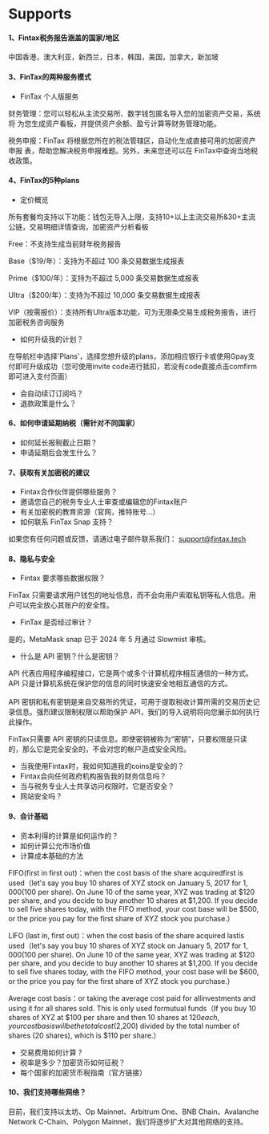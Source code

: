 # Supports

#### 1、Fintax税务报告涵盖的国家/地区

中国香港，澳大利亚，新西兰，日本，韩国，美国，加拿大，新加坡





#### 3、FinTax的两种服务模式

* &#x20;FinTax 个人版服务&#x20;

财务管理：您可以轻松从主流交易所、数字钱包匿名导入您的加密资产交易，系统将 为您生成资产看板，并提供资产余额、盈亏计算等财务管理功能。

税务申报：FinTax 将根据您所在的税法管辖区，自动化生成直接可用的加密资产申报 表，帮助您解决税务申报难题。另外，未来您还可以在 FinTax中查询当地税收政策。



#### 4、FinTax的5种plans

* 定价概览

所有套餐均支持以下功能：钱包无导入上限，支持10+以上主流交易所&30+主流公链，交易明细详情查询，加密资产分析看板

Free：不支持生成当前财年税务报告

Base（$19/年）：支持为不超过 100 条交易数据生成报表

Prime（$100/年）：支持为不超过 5,000 条交易数据生成报表

UItra（$200/年）：支持为不超过 10,000 条交易数据生成报表

VIP（按需报价）：支持所有Ultra版本功能，可为无限条交易生成税务报告，进行加密税务咨询服务



* 如何升级我的计划？

在导航栏中选择'Plans'，选择您想升级的plans，添加相应银行卡或使用Gpay支付即可升级成功（您可使用invite code进行抵扣，若没有code直接点击comfirm即可进入支付页面）

* 会自动续订订阅吗？
* 退款政策是什么？



####



#### 6、如何申请延期纳税（需针对不同国家）

* 如何延长报税截止日期？
* 申请延期后会发生什么？



#### 7、获取有关加密税的建议

* Fintax合作伙伴提供哪些服务？
* 邀请您自己的税务专业人士审查或编辑您的Fintax账户
* 有关加密税的教育资源（官网，推特账号...）
* 如何联系 FinTax Snap 支持？&#x20;

如果您有任何问题或反馈，请通过电子邮件联系我们： support@fintax.tech



#### 8、隐私与安全

* Fintax 要求哪些数据权限？

&#x20;FinTax 只需要请求用户钱包的地址信息，而不会向用户索取私钥等私人信息。用户可以完全放心其账户的安全性。

* FinTax 是否经过审计？&#x20;

是的，MetaMask snap 已于 2024 年 5 月通过 Slowmist 审核。

* 什么是 API 密钥？什么是密钥？

API 代表应用程序编程接口，它是两个或多个计算机程序相互通信的一种方式。API 只是计算机系统在保护您的信息的同时快速安全地相互通信的方式。\
\
API 密钥和私有密钥是来自交易所的凭证，可用于提取税收计算所需的交易历史记录信息。强烈建议限制权限以帮助保护 API，我们的导入说明将向您展示如何执行此操作。

FinTax只需要 API 密钥的只读信息。即使密钥被称为“密钥”，只要权限是只读的，那么它是完全安全的，不会对您的帐户造成安全风险。

* 当我使用Fintax时，我如何知道我的coins是安全的？
* Fintax会向任何政府机构报告我的财务信息吗？
* 当与税务专业人士共享访问权限时，它是否安全？
* 网站安全吗？



#### 9、会计基础

* 资本利得的计算是如何运作的？
* 如何计算公允市场价值
* 计算成本基础的方法

FIFO(first in first out)：when the cost basis of the share acquiredfirst is used（let's say you buy 10 shares of XYZ stock on January 5, 2017 for $1,000 ($100 per share). On June 10 of the same year, XYZ was trading at $120 per share, and you decide to buy another 10 shares at $1,200. If you decide to sell five shares today, with the FIFO method, your cost base will be $500, or the price you pay for the first share of XYZ stock you purchase.）

LlFO (last in, first out)：when the cost basis of the share acquired lastis used（let's say you buy 10 shares of XYZ stock on January 5, 2017 for $1,000 ($100 per share). On June 10 of the same year, XYZ was trading at $120 per share, and you decide to buy another 10 shares at $1,200. If you decide to sell five shares today, with the FIFO method, your cost base will be $600, or the price you pay for the first share of XYZ stock you purchase.）

Average cost basis：or taking the average cost paid for allinvestments and using it for all shares sold. This is only used formutual funds（If you buy 10 shares of XYZ at $100 per share and then 10 shares at $120 each, your cost basis will be the total cost ($2,200) divided by the total number of shares (20 shares), which is $110 per share.）

* 交易费用如何计算？
* 税率是多少？加密货币如何征税？
* 每个国家的加密货币税指南（官方链接）



#### 10、我们支持哪些网络？&#x20;

目前，我们支持以太坊、Op Mainnet、Arbitrum One、BNB Chain、Avalanche Network C-Chain、Polygon Mainnet，我们将逐步扩大对其他网络的支持。
